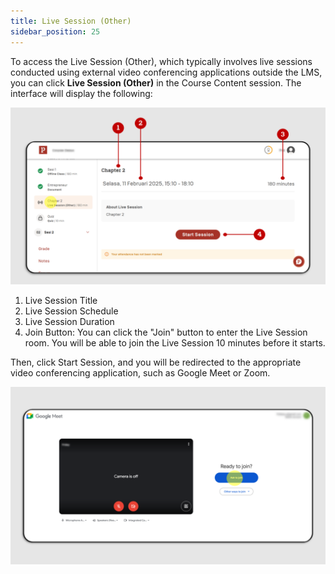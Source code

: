 ```yaml
---
title: Live Session (Other)
sidebar_position: 25
---
```

To access the Live Session (Other), which typically involves live sessions conducted using external video conferencing applications outside the LMS, you can click **Live Session (Other)** in the Course Content session. The interface will display the following:

![](/img/ls-other_skills-eng-1.png)

1. Live Session Title
2. Live Session Schedule
3. Live Session Duration
4. Join Button: You can click the "Join" button to enter the Live Session room. You will be able to join the Live Session 10 minutes before it starts.

Then, click Start Session, and you will be redirected to the appropriate video conferencing application, such as Google Meet or Zoom.

![](/img/ls-other_skills-2.png)
